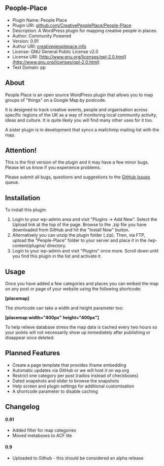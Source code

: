 ## People-Place

* Plugin Name: People Place
* Plugin URI: [github.com/CreativePeoplePlace/People-Place](https://github.com/CreativePeoplePlace/People-Place)
* Description: A WordPress plugin for mapping creative people in places.
* Author: Community Powered
* Version: 0.91
* Author URI: [creativepeoplepace.info](http://creativepeopleplace.info)
* License: GNU General Public License v2.0
* License URI: [http://www.gnu.org/licenses/gpl-2.0.html](http://www.gnu.org/licenses/gpl-2.0.html)
* Text Domain: pp

## About

People Place is an open source WordPress plugin that allows you to map groups of "things" on a Google Map by postcode. 

It is designed to track creative events, people and organisation across specific regions of the UK as a way of monitoring local community activity, ideas and culture. It is quite likely you will find many other uses for it too. 

A sister plugin is in development that syncs a mailchimp mailing list with the map.

## Attention!

This is the first version of the plugin and it may have a few minor bugs. Please let us know if you experience problems.

Please submit all bugs, questions and suggestions to the [GitHub Issues](https://github.com/CreativePeoplePlace/People-Place/issues) queue.

## Installation

To install this plugin:

1. Login to your wp-admin area and visit "Plugins -> Add New". Select the Upload link at the top of the page. Browse to the .zip file you have downloaded from GitHub and hit the "Install Now" button.
1. Alternatively you can unzip the plugin folder (.zip). Then, via FTP, upload the "People-Place" folder to your server and place it in the /wp-content/plugins/ directory.
1. Login to your wp-admin and visit "Plugins" once more. Scroll down until you find this plugin in the list and activate it.

## Usage

Once you have added a few categories and places you can embed the map on any post or page of your website using the following shortcode:

**[placemap]**

The shortcode can take a width and height parameter too:

**[placemap width="400px" height="400px"]**

To help relieve database stress the map data is cached every two hours so your points will not necessarily show up immediately after publishing or disappear once deleted.

## Planned Features

* Create a page template that provides iframe embedding
* Automatic updates via GitHub or we will host it on wp.org
* Restrict one category per post (radios instead of checkboxes)
* Dated snapshots and slider to browse the snapshots
* Help screen and plugin settings for additional customisation
* A shortcode parameter to disable caching

## Changelog

#### 0.91
* Added filter for map categories
* Moved metaboxes to ACF lite

#### 0.9
* Uploaded to Github - this should be considered an alpha release
